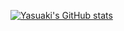 [![Yasuaki's GitHub stats](https://github-readme-stats.vercel.app/api?username=YasuakiOmokawa)](https://github.com/YasuakiOmokawa/github-readme-stats)
